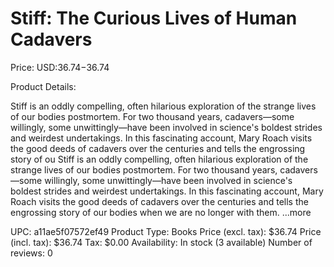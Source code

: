 # Stiff: The Curious Lives of Human Cadavers

Price: USD:$36.74-$36.74

Product Details:

Stiff is an oddly compelling, often hilarious exploration of the strange lives of our bodies postmortem. For two thousand years, cadavers—some willingly, some unwittingly—have been involved in science's boldest strides and weirdest undertakings. In this fascinating account, Mary Roach visits the good deeds of cadavers over the centuries and tells the engrossing story of ou Stiff is an oddly compelling, often hilarious exploration of the strange lives of our bodies postmortem. For two thousand years, cadavers—some willingly, some unwittingly—have been involved in science's boldest strides and weirdest undertakings. In this fascinating account, Mary Roach visits the good deeds of cadavers over the centuries and tells the engrossing story of our bodies when we are no longer with them. ...more

UPC: a11ae5f07572ef49
Product Type: Books
Price (excl. tax): $36.74
Price (incl. tax): $36.74
Tax: $0.00
Availability: In stock (3 available)
Number of reviews: 0